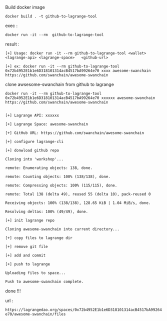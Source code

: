 Build docker image


`docker build . -t github-to-lagrange-tool`

exec : 

`docker run -it --rm  github-to-lagrange-tool `

result :

```Error: Incorrect number of arguments
[+] Usage: docker run -it --rm github-to-lagrange-tool <wallet> <lagrange-api> <lagrange-space>   <github-url>

[+] ex: docker run -it --rm github-to-lagrange-tool 0x72b4952E1b1e6D318101314acB4517bA99264e70 xxxx awesome-swanchain https://github.com/swanchain/awesome-swanchain
```

clone awsesome-swanchain from github to lagrange

`docker run -it --rm github-to-lagrange-tool 0x72b4952E1b1e6D318101314acB4517bA99264e70 xxxxxx awesome-swanchain https://github.com/swanchain/awesome-swanchain`


```[+] wallet: 0x72b4952E1b1e6D318101314acB4517bA99264e70

[+] Lagrange API: xxxxxx

[+] Lagrange Space: awesome-swanchain

[+] GitHub URL: https://github.com/swanchain/awesome-swanchain

[+] configure lagrange-cli

[+] donwload github repo

Cloning into 'workshop'...

remote: Enumerating objects: 138, done.

remote: Counting objects: 100% (138/138), done.

remote: Compressing objects: 100% (115/115), done.

remote: Total 138 (delta 49), reused 55 (delta 10), pack-reused 0

Receiving objects: 100% (138/138), 128.65 KiB | 1.04 MiB/s, done.

Resolving deltas: 100% (49/49), done.

[+] init lagrange repo

Cloning awesome-swanchain into current directory...

[+] copy files to lagrange dir

[+] remove git file

[+] add and commit

[+] push to lagrange

Uploading files to space...

Push to awesome-swanchain complete.

```


done !!!

url :

`https://lagrangedao.org/spaces/0x72b4952E1b1e6D318101314acB4517bA99264e70/awesome-swanchain/files`
